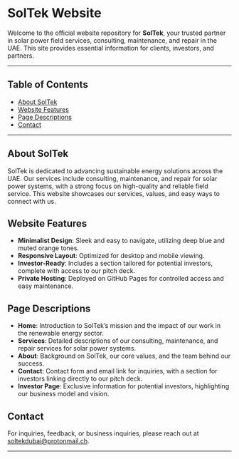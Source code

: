 # SolTek Website

Welcome to the official website repository for **SolTek**, your trusted partner in solar power field services, consulting, maintenance, and repair in the UAE. This site provides essential information for clients, investors, and partners.

---

## Table of Contents
- [About SolTek](#about-soltek)
- [Website Features](#website-features)
- [Page Descriptions](#page-descriptions)
- [Contact](#contact)

---

## About SolTek

SolTek is dedicated to advancing sustainable energy solutions across the UAE. Our services include consulting, maintenance, and repair for solar power systems, with a strong focus on high-quality and reliable field service. This website showcases our services, values, and easy ways to connect with us.

## Website Features

- **Minimalist Design**: Sleek and easy to navigate, utilizing deep blue and muted orange tones.
- **Responsive Layout**: Optimized for desktop and mobile viewing.
- **Investor-Ready**: Includes a section tailored for potential investors, complete with access to our pitch deck.
- **Private Hosting**: Deployed on GitHub Pages for controlled access and easy maintenance.

## Page Descriptions

- **Home**: Introduction to SolTek’s mission and the impact of our work in the renewable energy sector.
- **Services**: Detailed descriptions of our consulting, maintenance, and repair services for solar power systems.
- **About**: Background on SolTek, our core values, and the team behind our success.
- **Contact**: Contact form and email link for inquiries, with a section for investors linking directly to our pitch deck.
- **Investor Page**: Exclusive information for potential investors, highlighting our business model and vision.

## Contact

For inquiries, feedback, or business inquiries, please reach out at [soltekdubai@protonmail.ch](mailto:soltekdubai@protonmail.ch).

---
